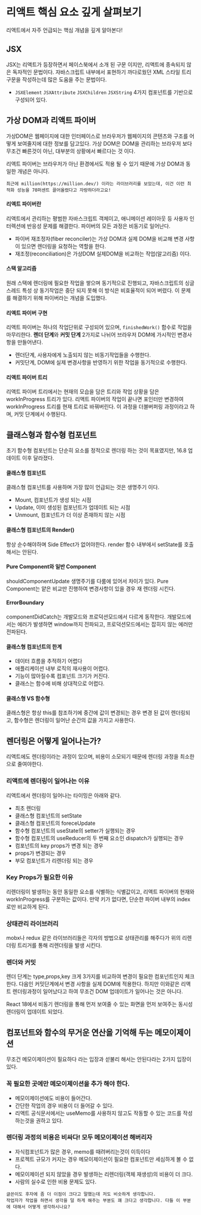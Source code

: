 # 리액트 핵심 요소 깊게 살펴보기

리액트에서 자주 언급되는 핵심 개념을 깊게 알아본다!

## JSX

JSX는 리액트가 등장하면서 페이스북에서 소개 된 구문 이지만, 리액트에 종속되지 않은 독자적인 문법이다. 자바스크립트 내부에서 표현하기 까다로웠던 XML 스타일 트리 구문을 작성하는데 많은 도움을 주는 문법이다.

- `JSXElement` `JSXAttribute` `JSXChildren` `JSXString` 4가지 컴포넌트를 기반으로 구성되어 있다.

## 가상 DOM과 리액트 파이버

가상DOM은 웹페이지에 대한 인터페이스로 브라우저가 웹페이지의 콘텐츠와 구조를 어떻게 보여줄지에 대한 정보를 담고있다. 가상 DOM은 DOM을 관리하는 브라우저 보다 무조건 빠른것이 아닌, 대부분의 상황에서 빠르다는 것 이다.

리액트 파이버는 브라우저가 아닌 환경에서도 적용 될 수 있기 때문에 가상 DOM과 동일한 개념은 아니다.

```
최근에 million(https://million.dev/) 이라는 라이브러리를 보았는데, 이건 이런 최적화 성능을 70퍼센트 끌어올렸다고 자랑하더라고요!
```

#### 리액트 파이버란

리액트에서 관리하는 평범한 자바스크립트 객체이고, 애니메이션 레이아웃 등 사용자 인터렉션에 반응성 문제를 해결한다. 파이버의 모든 과정은 비동기로 일어난다.

- 파이버 재조정자(fiber reconciler)는 가상 DOM과 실제 DOM을 비교해 변경 사항이 있으면 렌더링을 요청하는 역할을 한다.
- 재조정(reconciliation)은 가상DOM 실제DOM을 비교하는 작업(알고리즘) 이다.

#### 스택 알고리즘

원래 스택에 렌더링에 필요한 작업을 쌓으며 동기적으로 진행되고, 자바스크립트의 싱글스레드 특성 상 동기작업은 중단 되지 못해 이 방식은 비효율적이 되어 버렸다. 이 문제를 해결하기 위해 파이버라는 개념을 도입했다.

#### 리액트 파이버 구현

리액트 파이버는 하나의 작업단위로 구성되어 있으며, `finishedWork()` 함수로 작업을 마무리한다. **렌더 단계**와 **커밋 단계** 2가지로 나뉘어 브라우저 DOM에 가시적인 변경사항을 만들어낸다.

- 렌더단계, 사용자에게 노출되지 않는 비동기작업들을 수행한다.
- 커밋단계, DOM에 실제 변경사항을 반영하기 위한 작업을 동기적으로 수행한다.

#### 리액트 파이버 트리

리액트 파이버 트리에서는 현재의 모습을 담은 트리와 작업 상황을 담은 workInProgress 트리가 있다. 리액트 파이버의 작업이 끝나면 포인터만 변경하여 workInProgress 트리를 현재 트리로 바꿔버린다. 이 과정을 더블버퍼링 과정이라고 하며, 커밋 단계에서 수행된다.

## 클래스형과 함수형 컴포넌트

초기 함수형 컴포넌트는 단순히 요소를 정적으로 렌더링 하는 것이 목표였지만, 16.8 업데이트 이후 달라졌다.

#### 클래스형 컴포넌트

클래스형 컴포넌트를 사용하며 가장 많이 언급되는 것은 생명주기 이다.

- Mount, 컴포넌트가 생성 되는 시점
- Update, 이미 생성된 컴포넌트가 업데이트 되는 시점
- Unmount, 컴포넌트가 더 이상 존재하지 않는 시점

#### 클래스형 컴포넌트의 Render()

항상 순수해야하며 Side Effect가 없어야한다. render 함수 내부에서 setState를 호출해서는 안된다.

#### Pure Component와 일반 Component

shouldComponentUpdate 생명주기를 다룸에 있어서 차이가 있다. Pure Component는 얕은 비교만 진행하여 변경사항이 있을 경우 재 렌더링 시킨다.

#### ErrorBoundary

componentDidCatch는 개발모드와 프로덕션모드에서 다르게 동작한다. 개발모드에서는 에러가 발생하면 window까지 전파되고, 프로덕션모드에서는 잡히지 않는 에러만 전파된다.

#### 클래스형 컴포넌트의 한계

- 데이터 흐름을 추적하기 어렵다
- 애플리케이션 내부 로직의 재사용이 어렵다.
- 기능이 많아질수록 컴포넌트 크기가 커진다.
- 클래스는 함수에 비해 상대적으로 어렵다.

#### 클래스형 VS 함수형

클래스형은 항상 this를 참조하기에 중간에 값이 변경되는 경우 변경 된 값이 렌더링되고, 함수형은 렌더링이 일어난 순간의 값을 가지고 사용한다.

## 렌더링은 어떻게 일어나는가?

리액트에도 렌더링이라는 과정이 있으며, 비용이 소모되기 때문에 렌더링 과정을 최소한으로 줄여야한다.

### 리액트에 렌더링이 일어나는 이유

리액트에서 렌더링이 일어나는 타이밍은 아래와 같다.

- 최초 렌더링
- 클래스형 컴포넌트의 setState
- 클래스형 컴포넌트의 foreceUpdate
- 함수형 컴포넌트의 useState의 setter가 실행되는 경우
- 함수형 컴포넌트의 useReducer의 두 번째 요소인 dispatch가 실행되는 경우
- 컴포넌트의 key props가 변경 되는 경우
- props가 변경되는 경우
- 부모 컴포넌트가 리렌더링 되는 경우

### Key Props가 필요한 이유

리렌더링이 발생하는 동안 동일한 요소를 식별하는 식별값이고, 리액트 파이버의 현재와 workInProgress를 구분하는 값이다. 만약 키가 없다면, 단순한 파이버 내부의 index로만 비교하게 된다.

### 상태관리 라이브러리

mobx나 redux 같은 라이브러리들은 각자의 방법으로 상태관리를 해주다가 위의 리렌더링 트리거를 통해 리렌더링을 발생 시킨다.

### 렌더와 커밋

렌더 단계는 type,props,key 크게 3가지를 비교하여 변경이 필요한 컴포넌트인지 체크한다. 다음인 커밋단계에서 변경 사항을 실제 DOM에 적용한다. 하지만 이와같은 리액트 렌더링과정이 일어났다고 하여 무조건 DOM 업데이트가 일어나는 것은 아니다.

React 18에서 비동기 렌더링을 통해 먼저 보여줄 수 있는 화면을 먼저 보여주는 동시성 렌더링이 업데이트 되었다.

## 컴포넌트와 함수의 무거운 연산을 기억해 두는 메모이제이션

무조건 메모이제이션이 필요하다 라는 입장과 섣불리 해서는 안된다라는 2가지 입장이 있다.

### 꼭 필요한 곳에만 메모이제이션을 추가 해야 한다.

- 메모이제이션에도 비용이 들어간다.
- 간단한 작업의 경우 비용이 더 들어갈 수 있다.
- 리액트 공식문서에서는 useMemo를 사용하지 않고도 작동할 수 있는 코드를 작성하는것을 권하고 있다.

### 렌더링 과정의 비용은 비싸다! 모두 메모이제이션 해버리자

- 자식컴포넌트가 많은 경우, memo를 때려버리는것이 이득이다
- 프로젝트 규모가 커지는 경우 메모이제이션이 필요한 컴포넌트만 세심하게 볼 수 없다.
- 메모이제이션 되지 않았을 경우 발생하는 리렌더링(객체 재생성)의 비용이 더 크다.
- 사람의 실수로 인한 비용 문제도 있다.

```
글쓴이도 후자에 좀 더 이점이 크다고 말했는데 저도 비슷하게 생각합니다.
작업자가 작업을 하면서 생각을 덜 하게 해주는 부분도 꽤 크다고 생각합니다. 다들 이 부분에 대해서 어떻게 생각하시나요?
```
